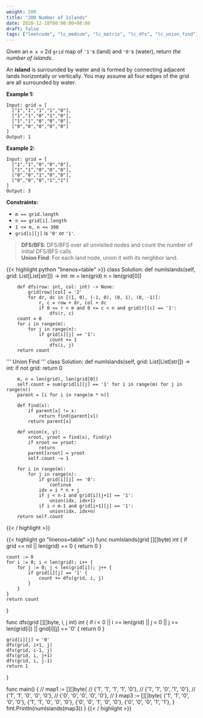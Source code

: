 ```yaml
---
weight: 200
title: "200 Number of Islands"
date: 2020-12-10T00:00:00+08:00
draft: false
tags: ["leetcode", "lc_medium", "lc_matrix", "lc_dfs", "lc_union_find"]
---
```


Given an `m x n` 2d `grid` map of `'1'`s (land) and `'0'`s (water), return _the number of islands_.

An **island** is surrounded by water and is formed by connecting adjacent lands horizontally or vertically. You may assume all four edges of the grid are all surrounded by water.


**Example 1:**
```
Input: grid = [
  ["1","1","1","1","0"],
  ["1","1","0","1","0"],
  ["1","1","0","0","0"],
  ["0","0","0","0","0"]
]
Output: 1
```
**Example 2:**
```
Input: grid = [
  ["1","1","0","0","0"],
  ["1","1","0","0","0"],
  ["0","0","1","0","0"],
  ["0","0","0","1","1"]
]
Output: 3
 ```

**Constraints:**

- `m == grid.length`
- `n == grid[i].length`
- `1 <= m, n <= 300`
- `grid[i][j]` is `'0'` or `'1'`.

> **DFS/BFS**:  DFS/BFS over all unvisited nodes and count the number of initial DFS/BFS calls.  
> **Union Find**:  For each land node, union it with its neighbor land.


<div class="tabs"></div>
<div class="tab-content">
<div id="python" class="lang">
{{< highlight python "linenos=table" >}}
class Solution:
    def numIslands(self, grid: List[List[str]]) -> int:
        m = len(grid)
        n = len(grid[0])
        
        def dfs(row: int, col: int) -> None:
            grid[row][col] = '2'
            for dr, dc in [(1, 0), (-1, 0), (0, 1), (0, -1)]:
                r, c = row + dr, col + dc
                if 0 <= r < m and 0 <= c < n and grid[r][c] == '1':
                    dfs(r, c)
        count = 0
        for i in range(m):
            for j in range(n):
                if grid[i][j] == '1':
                    count += 1
                    dfs(i, j)
        return count



'''
Union Find
'''
class Solution:
    def numIslands(self, grid: List[List[str]]) -> int:
        if not grid:
            return 0

        m, n = len(grid), len(grid[0])
        self.count = sum(grid[i][j] == '1' for i in range(m) for j in range(n))
        parent = [i for i in range(m * n)]
        
        def find(x):
            if parent[x] != x:
                return find(parent[x])
            return parent[x]

        def union(x, y):
            xroot, yroot = find(x), find(y)
            if xroot == yroot:
                return
            parent[xroot] = yroot
            self.count -= 1

        for i in range(m):
            for j in range(n):
                if grid[i][j] == '0':
                    continue
                idx = i * n + j
                if j < n-1 and grid[i][j+1] == '1':
                    union(idx, idx+1)
                if i < m-1 and grid[i+1][j] == '1':
                    union(idx, idx+n)
        return self.count
{{< / highlight >}}
</div>

<div id="golang" class="lang">
{{< highlight go "linenos=table" >}}
func numIslands(grid [][]byte) int {
	if grid == nil || len(grid) == 0 {
		return 0
	}

	count := 0
	for i := 0; i < len(grid); i++ {
		for j := 0; j < len(grid[i]); j++ {
			if grid[i][j] == '1' {
				count += dfs(grid, i, j)
			}
		}
	}
	return count
}

func dfs(grid [][]byte, i, j int) int {
	if i < 0 || i >= len(grid) || j < 0 || j >= len(grid[i]) || grid[i][j] == '0' {
		return 0
	}

	grid[i][j] = '0'
	dfs(grid, i+1, j)
	dfs(grid, i-1, j)
	dfs(grid, i, j+1)
	dfs(grid, i, j-1)
	return 1
}

func main() {
	// map1 := [][]byte{
	// 	{'1', '1', '1', '1', '0'},
	// 	{'1', '1', '0', '1', '0'},
	// 	{'1', '1', '0', '0', '0'},
	// 	{'0', '0', '0', '0', '0'},
	// }
	map3 := [][]byte{
		{'1', '1', '0', '0', '0'},
		{'1', '1', '0', '0', '0'},
		{'0', '0', '1', '0', '0'},
		{'0', '0', '0', '1', '1'},
	}
	fmt.Println(numIslands(map3))
}
{{< / highlight >}}
</div>
</div>
